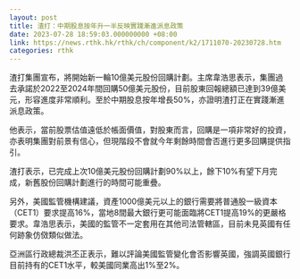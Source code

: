 ```yaml
---
layout: post
title: 渣打：中期股息按年升一半反映實踐漸進派息政策
date: 2023-07-28 18:59:03.000000000 +08:00
link: https://news.rthk.hk/rthk/ch/component/k2/1711070-20230728.htm
categories: rthk
---
```


渣打集團宣布，將開始新一輪10億美元股份回購計劃。主席韋浩思表示，集團過去承諾於2022至2024年間回購50億美元股份，目前股東回報總額已達到39億美元，形容進度非常順利。至於中期股息按年增長50%，亦證明渣打正在實踐漸進派息政策。

他表示，當前股票估值遠低於帳面價值，對股東而言，回購是一項非常好的投資，亦表明集團對前景有信心，但現階段不會就今年剩餘時間會否進行更多回購提供指引。

渣打表示，已完成上次10億美元股份回購計劃90%以上，餘下10%有望下月完成，新舊股份回購計劃進行的時間可能重疊。

另外，美國監管機構建議，資產1000億美元以上的銀行需要將普通股一級資本（CET1）要求提高16%，當地8間最大銀行更可能面臨將CET1提高19%的更嚴格要求。韋浩思表示，美國的監管不一定套用在其他司法管轄區，目前未見英國有任何跡象仿傚類似做法。

亞洲區行政總裁洪丕正表示，難以評論美國監管變化會否影響英國，強調英國銀行目前持有的CET1水平，較美國同業高出1%至2%。
